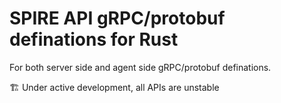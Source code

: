 # SPIRE API gRPC/protobuf definations for Rust

For both server side and agent side gRPC/protobuf definations.

🏗 Under active development, all APIs are unstable
